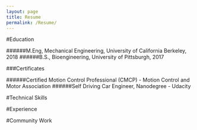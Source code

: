 ```yaml
---
layout: page
title: Resume
permalink: /Resume/
---
```

#Education

######M.Eng, Mechanical Engineering, University of California Berkeley, 2018
######B.S., Bioengineering, University of Pittsburgh, 2017

###Certificates

######Certified Motion Control Professional (CMCP) - Motion Control and Motor Association
######Self Driving Car Engineer, Nanodegree - Udacity

#Technical Skills

#Experience

#Community Work


